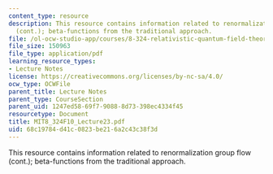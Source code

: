 ```yaml
---
content_type: resource
description: This resource contains information related to renormalization group flow
  (cont.); beta-functions from the traditional approach.
file: /ol-ocw-studio-app/courses/8-324-relativistic-quantum-field-theory-ii-fall-2010/68c19784d41c0823be216a2c43c38f3d_MIT8_324F10_Lecture23.pdf
file_size: 150963
file_type: application/pdf
learning_resource_types:
- Lecture Notes
license: https://creativecommons.org/licenses/by-nc-sa/4.0/
ocw_type: OCWFile
parent_title: Lecture Notes
parent_type: CourseSection
parent_uid: 1247ed58-69f7-9088-8d73-398ec4334f45
resourcetype: Document
title: MIT8_324F10_Lecture23.pdf
uid: 68c19784-d41c-0823-be21-6a2c43c38f3d
---
```

This resource contains information related to renormalization group flow (cont.); beta-functions from the traditional approach.